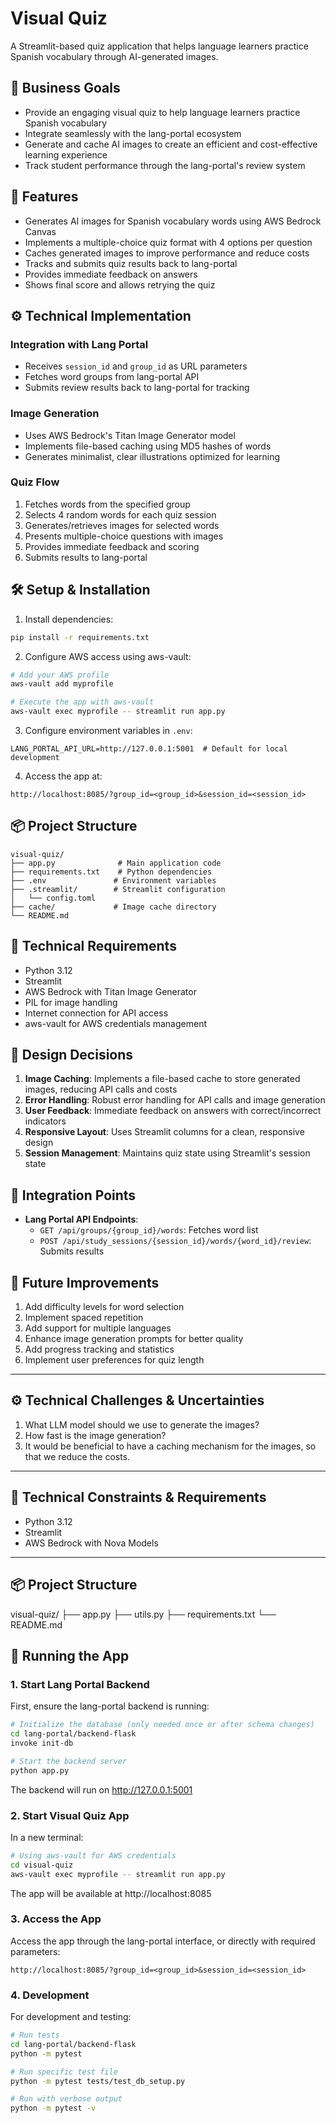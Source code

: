 # Visual Quiz

A Streamlit-based quiz application that helps language learners practice Spanish vocabulary through AI-generated images.

## 🎯 Business Goals

- Provide an engaging visual quiz to help language learners practice Spanish vocabulary
- Integrate seamlessly with the lang-portal ecosystem
- Generate and cache AI images to create an efficient and cost-effective learning experience
- Track student performance through the lang-portal's review system

## 🚀 Features

- Generates AI images for Spanish vocabulary words using AWS Bedrock Canvas
- Implements a multiple-choice quiz format with 4 options per question
- Caches generated images to improve performance and reduce costs
- Tracks and submits quiz results back to lang-portal
- Provides immediate feedback on answers
- Shows final score and allows retrying the quiz

## ⚙️ Technical Implementation

### Integration with Lang Portal
- Receives `session_id` and `group_id` as URL parameters
- Fetches word groups from lang-portal API
- Submits review results back to lang-portal for tracking

### Image Generation
- Uses AWS Bedrock's Titan Image Generator model
- Implements file-based caching using MD5 hashes of words
- Generates minimalist, clear illustrations optimized for learning

### Quiz Flow
1. Fetches words from the specified group
2. Selects 4 random words for each quiz session
3. Generates/retrieves images for selected words
4. Presents multiple-choice questions with images
5. Provides immediate feedback and scoring
6. Submits results to lang-portal

## 🛠️ Setup & Installation

1. Install dependencies:
```bash
pip install -r requirements.txt
```

2. Configure AWS access using aws-vault:
```bash
# Add your AWS profile
aws-vault add myprofile

# Execute the app with aws-vault
aws-vault exec myprofile -- streamlit run app.py
```

3. Configure environment variables in `.env`:
```env
LANG_PORTAL_API_URL=http://127.0.0.1:5001  # Default for local development
```

4. Access the app at:
```
http://localhost:8085/?group_id=<group_id>&session_id=<session_id>
```

## 📦 Project Structure

```
visual-quiz/
├── app.py              # Main application code
├── requirements.txt    # Python dependencies
├── .env               # Environment variables
├── .streamlit/        # Streamlit configuration
│   └── config.toml
├── cache/             # Image cache directory
└── README.md
```

## 🔧 Technical Requirements

- Python 3.12
- Streamlit
- AWS Bedrock with Titan Image Generator
- PIL for image handling
- Internet connection for API access
- aws-vault for AWS credentials management

## 🎨 Design Decisions

1. **Image Caching**: Implements a file-based cache to store generated images, reducing API calls and costs
2. **Error Handling**: Robust error handling for API calls and image generation
3. **User Feedback**: Immediate feedback on answers with correct/incorrect indicators
4. **Responsive Layout**: Uses Streamlit columns for a clean, responsive design
5. **Session Management**: Maintains quiz state using Streamlit's session state

## 🔄 Integration Points

- **Lang Portal API Endpoints**:
  - `GET /api/groups/{group_id}/words`: Fetches word list
  - `POST /api/study_sessions/{session_id}/words/{word_id}/review`: Submits results

## 🚧 Future Improvements

1. Add difficulty levels for word selection
2. Implement spaced repetition
3. Add support for multiple languages
4. Enhance image generation prompts for better quality
5. Add progress tracking and statistics
6. Implement user preferences for quiz length


---

## ⚙️ Technical Challenges & Uncertainties

1. What LLM model should we use to generate the images?
2. How fast is the image generation?
3. It would be beneficial to have a caching mechanism for the images, so that we reduce the costs.


---

## 🚧 Technical Constraints & Requirements

- Python 3.12
- Streamlit
- AWS Bedrock with Nova Models


---

## 📦 Project Structure

visual-quiz/
    ├── app.py
    ├── utils.py
    ├── requirements.txt
    └── README.md

## 🚀 Running the App

### 1. Start Lang Portal Backend
First, ensure the lang-portal backend is running:

```bash
# Initialize the database (only needed once or after schema changes)
cd lang-portal/backend-flask
invoke init-db

# Start the backend server
python app.py
```

The backend will run on http://127.0.0.1:5001

### 2. Start Visual Quiz App
In a new terminal:

```bash
# Using aws-vault for AWS credentials
cd visual-quiz
aws-vault exec myprofile -- streamlit run app.py
```

The app will be available at http://localhost:8085

### 3. Access the App
Access the app through the lang-portal interface, or directly with required parameters:
```
http://localhost:8085/?group_id=<group_id>&session_id=<session_id>
```

### 4. Development
For development and testing:

```bash
# Run tests
cd lang-portal/backend-flask
python -m pytest

# Run specific test file
python -m pytest tests/test_db_setup.py

# Run with verbose output
python -m pytest -v
```


